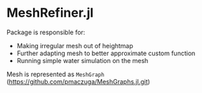 # MeshRefiner.jl

Package is responsible for:
 - Making irregular mesh out of heightmap
 - Further adapting mesh to better approximate custom function
 - Running simple water simulation on the mesh

Mesh is represented as `MeshGraph` (https://github.com/pmaczuga/MeshGraphs.jl.git) 
